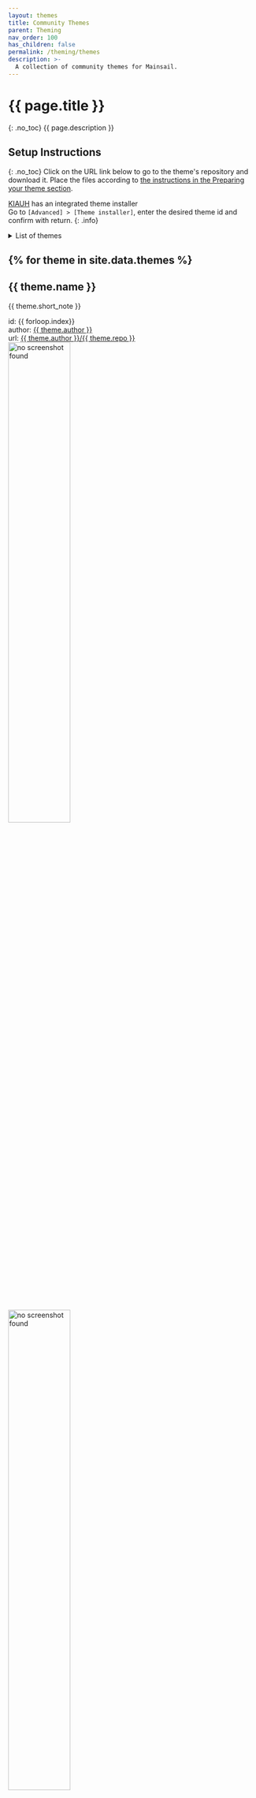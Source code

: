 ```yaml
---
layout: themes
title: Community Themes
parent: Theming
nav_order: 100
has_children: false
permalink: /theming/themes
description: >-
  A collection of community themes for Mainsail.
---
```


# {{ page.title }}
{: .no_toc}
{{ page.description }}


## Setup Instructions
{: .no_toc}
Click on the URL link below to go to the theme's repository and download it. Place the files according to  [the instructions in the Preparing your theme section](/theming/prepare#directory-structure).

[KIAUH](/setup/kiauh) has an integrated theme installer  
Go to `[Advanced] > [Theme installer]`, enter the desired theme <span class="key">id</span> and confirm with return.
{: .info}

<details closed markdown="block">
  <summary>
    List of themes
  </summary>
  {: .text-delta }
1. TOC
{:toc}
</details>

{% for theme in site.data.themes %}
---
## {{ theme.name }}
{{ theme.short_note }}
<div>id: <span class="key">{{ forloop.index}}</span></div>
  <div>author: <a href="https://github.com/{{ theme.author }}" target="_blank" alt="github.com">{{ theme.author }}</a></div>
  <div>url: <a href="https://github.com/{{ theme.author }}/{{ theme.repo }}" target="_blank" alt="github.com">{{ theme.author }}/{{ theme.repo }}</a></div>
  <img width="50%" id="img{{forloop.index}}" class="" loading="lazy" src="" alt="no screenshot found"/>
  
  <script>set_image('img{{forloop.index}}', 'https://raw.githubusercontent.com/{{ theme.author }}/{{ theme.repo }}/master/screenshot', 200000);</script>
<noscript><img width="50%" id="img{{forloop.index}}" class="screenshot" src="https://raw.githubusercontent.com/{{ theme.author }}/{{ theme.repo }}/master/screenshot.png" loading="lazy" alt="no screenshot found"/></noscript>
  
{% endfor %}


